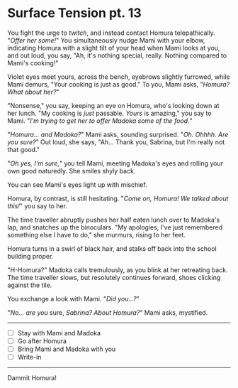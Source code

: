 # Surface Tension pt. 13

You fight the urge to *twitch*, and instead contact Homura telepathically. "*Offer her some!*" You simultaneously nudge Mami with your elbow, indicating Homura with a slight tilt of your head when Mami looks at you, and out loud, you say, "Ah, it's nothing special, really. Nothing compared to Mami's cooking!"

Violet eyes meet yours, across the bench, eyebrows slightly furrowed, while Mami demurs, "Your cooking is just as good." To you, Mami asks, "*Homura? What about her?*"

"Nonsense," you say, keeping an eye on Homura, who's looking down at her lunch. "My cooking is *just* passable. *Yours* is amazing," you say to Mami. "*I'm trying to get her to offer Madoka some of the food.*"

"*Homura... and Madoka?*" Mami asks, sounding surprised. "*Oh. Ohhhh. Are you sure?*" Out loud, she says, "Ah... Thank you, Sabrina, but I'm really not that good."

"*Oh yes, I'm sure,*" you tell Mami, meeting Madoka's eyes and rolling your own good naturedly. She smiles shyly back.

You can see Mami's eyes light up with mischief.

Homura, by contrast, is still hesitating. "*Come *on,* Homura! We talked about this!*" you say to her.

The time traveller abruptly pushes her half eaten lunch over to Madoka's lap, and snatches up the binoculars. "My apologies, I've just remembered something else I have to do," she murmurs, rising to her feet.

Homura turns in a swirl of black hair, and stalks off back into the school building proper.

"H-Homura?" Madoka calls tremulously, as you blink at her retreating back. The time traveller slows, but resolutely continues forward, shoes clicking against the tile.

You exchange a look with Mami. "*Did you...?*"

"*No... are you* sure, *Sabrina? About Homura?*" Mami asks, mystified.

---

- [ ] Stay with Mami and Madoka
- [ ] Go after Homura
- [ ] Bring Mami and Madoka with you
- [ ] Write-in

---

Dammit Homura!
